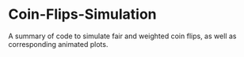 # Coin-Flips-Simulation
A summary of code to simulate fair and weighted coin flips, as well as corresponding animated plots.
